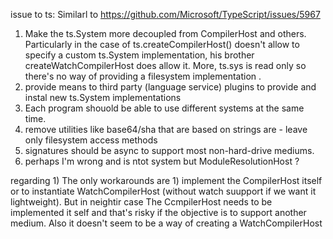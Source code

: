 


issue to ts:
Similarl to https://github.com/Microsoft/TypeScript/issues/5967
1) Make the ts.System more decoupled from CompilerHost and others. Particularly in the case of ts.createCompilerHost() doesn't allow to specify a custom ts.System implementation, his brother createWatchCompilerHost does allow it. More, ts.sys is read only so there's no way of providing a filesystem implementation . 
2) provide means to third party (language service) plugins to provide and instal new ts.System implementations
3) Each program shouold be able to use different systems at the same time. 
4) remove utilities like base64/sha that are based on strings are - leave only filesystem access methods
5) signatures should be async to support most non-hard-drive mediums. 
6) perhaps I'm wrong and is ntot system but ModuleResolutionHost ?

regarding 1) 
The only workarounds are 1) implement the CompilerHost itself or to instantiate WatchCompilerHost (without watch suupport if we want it lightweight). But in neightir case 
The CcmpilerHost needs to be implemented it self and that's risky if the objective is to support another medium. Also it doesn't seem to be a way of creating a WatchCompilerHost



